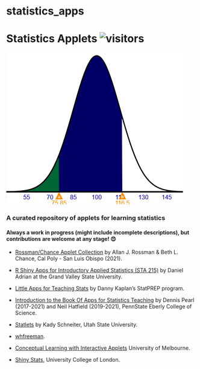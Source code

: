 # statistics_apps

# Statistics Applets ![visitors](https://visitor-badge.glitch.me/badge?page_id=bernard-liew.statistics_apps)<!-- omit in toc -->
![logo](./output/applets.png)
### A curated repository of applets for learning statistics  <!-- omit in toc -->
#### Always a work in progress (might include incomplete descriptions), but contributions are welcome at any stage! :heart_eyes: 

* [Rossman/Chance Applet Collection](http://www.rossmanchance.com/applets/) by Allan J. Rossman & Beth L. Chance,  Cal Poly - San Luis Obispo (2021).

* [R Shiny Apps for Introductory Applied Statistics (STA 215)](https://facweb.gvsu.edu/adriand1/215apps.html) by Daniel Adrian at the Grand Valley State University.

* [Little Apps for Teaching Stats](http://www.statprep.org/LittleAppSite/#:~:text=Little%20Apps%20are%20tools%20for,graphics%20in%20standard%20web%20browsers.) by Danny Kaplan’s StatPREP program.

* [Introduction to the Book Of Apps for Statistics Teaching](https://shinyapps.science.psu.edu/) by Dennis Pearl (2017-2021) and Neil Hatfield (2019-2021), PennState Eberly College of Science.

* [Statlets](https://www.usu.edu/math/schneit/CTIS/) by Kady Schneiter, Utah State University.

* [whfreeman](http://bcs.whfreeman.com/webpub/statistics/ips9e/9781319013387/statisticalapplets/statisticalapplets.html).

* [Conceptual Learning with Interactive Applets](https://melbapplets.ms.unimelb.edu.au/tag/statistics/) University of Melbourne.

* [Shiny Stats](https://egon.stats.ucl.ac.uk/ug-projects/UCLShinyStats/), University College of London.
